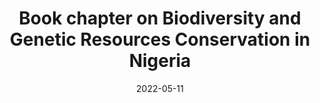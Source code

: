 ---
title: "Book chapter on Biodiversity and Genetic Resources Conservation in Nigeria"
collection: Book Chapters
date: 2022-05-11
venue: 'Taylor & Francis Group'
link: 'https://www.taylorfrancis.com/chapters/edit/10.1201/9781003178880-23/biodiversity-genetic-resources-conservation-nigeria-george-nkem-ude-david-okeh-igwe-christie-oby-onyia-chosen-ekene-obih'
citation: 'George Nkem Ude, David Okeh Igwe, Christie Oby Onyia, Chosen Ekene Obih (2022). Multidisciplinary Applications and Advances in Biotechnology - II: Agricultural Biotechnology, biodiversity and bio-resources conservation and utilization. Biodiversity and Genetic Resources Conservation in Nigeria (1st Ed). Routledge/CRC Press, Taylor and Francis, USA.'
---